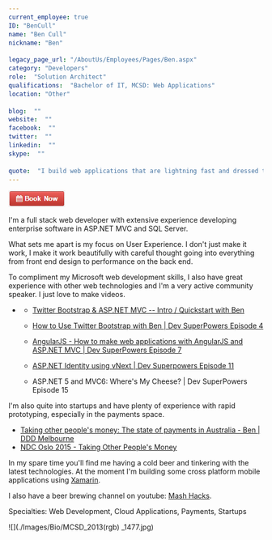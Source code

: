 ```yaml
---
current_employee: true
ID: "BenCull"
name: "Ben Cull"
nickname: "Ben"

legacy_page_url: "/AboutUs/Employees/Pages/Ben.aspx"
category: "Developers"
role:  "Solution Architect"
qualifications:  "Bachelor of IT, MCSD: Web Applications"
location: "Other"

blog:  ""
website:  ""
facebook:  ""
twitter:  ""
linkedin:  ""
skype:  ""

quote:  "​​I build web applications that are lightning fast and dressed to impress."
---
```


 [![BookNow.png](./Images/Bio/BookNow.png)](http://veethere.com/With/BenCull) 


 I'm a full stack web developer with extensive experience developing enterprise software in ASP.NET MVC and SQL Server.

 What sets me apart is my focus on User Experience. I don't just make it work, I make it work beautifully with careful thought going into everything from front end design to performance on the back end.

 To compliment my Microsoft web development skills, I also have great experience with other web technologies and I'm a very active community speaker. I just love to make videos.

*   *   [Twitter Bootstrap & ASP.NET MVC -- Intro / Quickstart with Ben](https://www.youtube.com/watch?v=bIGiUSMBwoo)
    *   [How to Use Twitter Bootstrap with Ben | Dev SuperPowers Episode 4](https://www.youtube.com/watch?v=DbdvWHkSEZo)

    *   [AngularJS - How to make web applications with AngularJS and ASP.NET MVC | Dev SuperPowers Episode 7](https://www.youtube.com/watch?v=vwF1mxZH_hE)
    *   [ASP.NET Identity using vNext | Dev Superpowers Episode 11](http://tv.ssw.com/5980/asp-net-identity-using-vnext-dev-superpowers-episode-11)
    *   ASP.NET 5 and MVC6: Where's My Cheese? | Dev SuperPowers Episode 15
     

I'm also quite into startups and have plenty of experience with rapid prototyping, especially in the payments space.

*   [Taking other people's money: The state of payments in Australia - Ben | DDD Melbourne](https://www.youtube.com/watch?v=U_zi2wto9xo)
*   [NDC Oslo 2015 - Taking Other People's Money](http://benjii.me/2015/06/ndc-oslo-2015-taking-other-peoples-money/)

 In my spare time you'll find me having a cold beer and tinkering with the latest technologies. At the moment I'm building some cross platform mobile applications using [Xamarin](http://xamarin.com/).  

I also have a beer brewing channel on youtube: [Mash Hacks](https://www.youtube.com/user/mashhacks).  

Specialties: Web Development, Cloud Applications, Payments, Startups

![](./Images/Bio/MCSD_2013(rgb) 
_1477.jpg)  